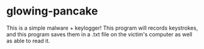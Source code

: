 # glowing-pancake

This is a simple malware + keylogger! This program will records keystrokes, and this program saves them in a .txt file on the victim's computer as well as able to read it.
